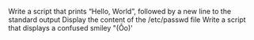 Write a script that prints “Hello, World”, followed by a new line to the standard output
Display the content of the /etc/passwd file
Write a script that displays a confused smiley "(Ôo)'

